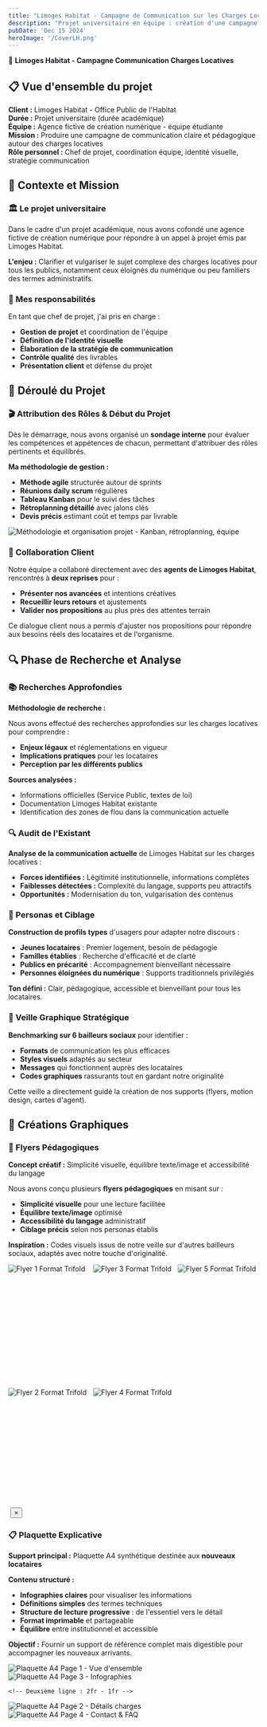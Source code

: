 ```yaml
---
title: "Limoges Habitat - Campagne de Communication sur les Charges Locatives"
description: "Projet universitaire en équipe : création d'une campagne de communication claire et pédagogique pour Limoges Habitat autour des charges locatives. Gestion de projet agile, design graphique et motion design."
pubDate: 'Dec 15 2024'
heroImage: '/CoverLH.png'
---
```


<div class="prose prose-invert max-w-none">

🏢 **Limoges Habitat - Campagne Communication Charges Locatives**

<div class="bg-gradient-to-r from-purple-900/30 to-blue-900/30 backdrop-blur-sm border border-white/20 rounded-2xl p-8 mb-12 shadow-glass">

<h2 class="text-3xl font-bold text-white mb-6">📋 Vue d'ensemble du projet</h2>

**Client :** Limoges Habitat - Office Public de l'Habitat  
**Durée :** Projet universitaire (durée académique)  
**Équipe :** Agence fictive de création numérique - équipe étudiante  
**Mission :** Produire une campagne de communication claire et pédagogique autour des charges locatives  
**Rôle personnel :** Chef de projet, coordination équipe, identité visuelle, stratégie communication

</div>

<div class="bg-white/5 backdrop-blur-sm border border-white/10 rounded-xl p-8 mb-12">

<h2 class="text-3xl font-bold text-white mb-6">🎯 Contexte et Mission</h2>

<div class="grid md:grid-cols-2 gap-8">
<div class="bg-white/5 backdrop-blur-sm border border-white/10 rounded-xl p-6">

<h3 class="text-2xl font-bold text-white mb-4">🏛️ Le projet universitaire</h3>

Dans le cadre d'un projet académique, nous avons cofondé une agence fictive de création numérique pour répondre à un appel à projet émis par Limoges Habitat.

**L'enjeu :** Clarifier et vulgariser le sujet complexe des charges locatives pour tous les publics, notamment ceux éloignés du numérique ou peu familiers des termes administratifs.

</div>
<div class="bg-white/5 backdrop-blur-sm border border-white/10 rounded-xl p-6">

<h3 class="text-2xl font-bold text-white mb-4">🎯 Mes responsabilités</h3>

En tant que chef de projet, j'ai pris en charge :

- **Gestion de projet** et coordination de l'équipe
- **Définition de l'identité visuelle**
- **Élaboration de la stratégie de communication**
- **Contrôle qualité** des livrables
- **Présentation client** et défense du projet

</div>
</div>

</div>

<div class="bg-gradient-to-r from-indigo-900/20 to-purple-900/20 backdrop-blur-sm border border-white/20 rounded-2xl p-8 mb-12">

<h2 class="text-3xl font-bold text-white mb-6">📅 Déroulé du Projet</h2>

<div class="bg-white/10 rounded-lg p-6 border border-white/10 mb-8">

<h3 class="text-2xl font-bold text-white mb-4">🎬 Attribution des Rôles & Début du Projet</h3>

Dès le démarrage, nous avons organisé un **sondage interne** pour évaluer les compétences et appétences de chacun, permettant d'attribuer des rôles pertinents et équilibrés.

**Ma méthodologie de gestion :**
- **Méthode agile** structurée autour de sprints
- **Réunions daily scrum** régulières
- **Tableau Kanban** pour le suivi des tâches
- **Rétroplanning détaillé** avec jalons clés
- **Devis précis** estimant coût et temps par livrable

</div>

<!-- Emplacement image large - Déroulé du projet -->
<div class="w-full bg-gradient-to-r from-gray-800/50 to-gray-900/50 rounded-xl border border-white/10 flex items-center justify-center mb-8">
<img src="/deroulement-projet.png" alt="Méthodologie et organisation projet - Kanban, rétroplanning, équipe" class="w-full object-cover rounded-xl">
</div>

<div class="bg-white/5 backdrop-blur-sm border border-white/10 rounded-xl p-6">

<h3 class="text-2xl font-bold text-white mb-4">🤝 Collaboration Client</h3>

Notre équipe a collaboré directement avec des **agents de Limoges Habitat**, rencontrés à **deux reprises** pour :

- **Présenter nos avancées** et intentions créatives
- **Recueillir leurs retours** et ajustements
- **Valider nos propositions** au plus près des attentes terrain

Ce dialogue client nous a permis d'ajuster nos propositions pour répondre aux besoins réels des locataires et de l'organisme.

</div>

</div>

<div class="bg-white/5 backdrop-blur-sm border border-white/10 rounded-xl p-8 mb-12">

<h2 class="text-3xl font-bold text-white mb-6">🔍 Phase de Recherche et Analyse</h2>

<div class="space-y-8">

<div class="bg-white/5 border border-white/10 rounded-lg p-6">

<h3 class="text-2xl font-bold text-white mb-4">📚 Recherches Approfondies</h3>

**Méthodologie de recherche :**

Nous avons effectué des recherches approfondies sur les charges locatives pour comprendre :
- **Enjeux légaux** et réglementations en vigueur
- **Implications pratiques** pour les locataires
- **Perception par les différents publics**

**Sources analysées :**
- Informations officielles (Service Public, textes de loi)
- Documentation Limoges Habitat existante
- Identification des zones de flou dans la communication actuelle

</div>

<div class="bg-white/5 border border-white/10 rounded-lg p-6">

<h3 class="text-2xl font-bold text-white mb-4">🔍 Audit de l'Existant</h3>

**Analyse de la communication actuelle** de Limoges Habitat sur les charges locatives :

- **Forces identifiées :** Légitimité institutionnelle, informations complètes
- **Faiblesses détectées :** Complexité du langage, supports peu attractifs
- **Opportunités :** Modernisation du ton, vulgarisation des contenus

</div>

<div class="bg-white/5 border border-white/10 rounded-lg p-6">

<h3 class="text-2xl font-bold text-white mb-4">👥 Personas et Ciblage</h3>

**Construction de profils types** d'usagers pour adapter notre discours :

- **Jeunes locataires** : Premier logement, besoin de pédagogie
- **Familles établies** : Recherche d'efficacité et de clarté
- **Publics en précarité** : Accompagnement bienveillant nécessaire
- **Personnes éloignées du numérique** : Supports traditionnels privilégiés

**Ton défini :** Clair, pédagogique, accessible et bienveillant pour tous les locataires.

</div>

<div class="bg-white/5 border border-white/10 rounded-lg p-6">

<h3 class="text-2xl font-bold text-white mb-4">🎨 Veille Graphique Stratégique</h3>

**Benchmarking sur 6 bailleurs sociaux** pour identifier :

- **Formats** de communication les plus efficaces
- **Styles visuels** adaptés au secteur
- **Messages** qui fonctionnent auprès des locataires
- **Codes graphiques** rassurants tout en gardant notre originalité

Cette veille a directement guidé la création de nos supports (flyers, motion design, cartes d'agent).

</div>

</div>

</div>

<div class="bg-white/5 backdrop-blur-sm border border-white/10 rounded-xl p-8 mb-12">

<h2 class="text-3xl font-bold text-white mb-6">🎨 Créations Graphiques</h2>

<div class="bg-gradient-to-r from-gray-900/30 to-slate-900/30 backdrop-blur-sm border border-white/20 rounded-xl p-6 mb-8">

<h3 class="text-2xl font-bold text-white mb-4">📄 Flyers Pédagogiques</h3>

**Concept créatif :** Simplicité visuelle, équilibre texte/image et accessibilité du langage

Nous avons conçu plusieurs **flyers pédagogiques** en misant sur :
- **Simplicité visuelle** pour une lecture facilitée
- **Équilibre texte/image** optimisé
- **Accessibilité du langage** administratif
- **Ciblage précis** selon nos personas établis

**Inspiration :** Codes visuels issus de notre veille sur d'autres bailleurs sociaux, adaptés avec notre touche d'originalité.

</div>

<!-- 5 emplacements pour images de flyers - Layout CSS Grid personnalisé -->
<div class="mb-8">
<div class="parent" style="
    display: grid;
    grid-template-columns: repeat(6, 1fr);
    grid-template-rows: 240px 240px;
    gap: 8px;
    height: 488px;
">
    <div class="div1 bg-gradient-to-br from-blue-500/20 to-purple-500/20 rounded-xl border border-white/10 flex items-center justify-center overflow-hidden cursor-pointer group" style="
        grid-column: 1 / 3;
        grid-row: 1 / 2;
    " onclick="openImageOverlay('/flyer 1.png', 'Flyer 1 Format Trifold')">
        <img src="/flyer 1.png" alt="Flyer 1 Format Trifold" class="w-full h-full object-contain transition-transform duration-300 group-hover:scale-110">
    </div>
    <div class="div2 bg-gradient-to-br from-purple-500/20 to-pink-500/20 rounded-xl border border-white/10 flex items-center justify-center overflow-hidden cursor-pointer group" style="
        grid-column: 1 / 3;
        grid-row: 2 / 3;
    " onclick="openImageOverlay('/flyer 2.png', 'Flyer 2 Format Trifold')">
        <img src="/flyer 2.png" alt="Flyer 2 Format Trifold" class="w-full h-full object-contain transition-transform duration-300 group-hover:scale-110">
    </div>
    <div class="div3 bg-gradient-to-br from-pink-500/20 to-red-500/20 rounded-xl border border-white/10 flex items-center justify-center overflow-hidden cursor-pointer group" style="
        grid-column: 3 / 5;
        grid-row: 1 / 2;
    " onclick="openImageOverlay('/flyer 3.png', 'Flyer 3 Format Trifold')">
        <img src="/flyer 3.png" alt="Flyer 3 Format Trifold" class="w-full h-full object-contain transition-transform duration-300 group-hover:scale-110">
    </div>
    <div class="div4 bg-gradient-to-br from-green-500/20 to-teal-500/20 rounded-xl border border-white/10 flex items-center justify-center overflow-hidden cursor-pointer group" style="
        grid-column: 3 / 5;
        grid-row: 2 / 3;
    " onclick="openImageOverlay('/flyer 4.png', 'Flyer 4 Format Trifold')">
        <img src="/flyer 4.png" alt="Flyer 4 Format Trifold" class="w-full h-full object-contain transition-transform duration-300 group-hover:scale-110">
    </div>
    <div class="div5 bg-gradient-to-br from-yellow-500/20 to-orange-500/20 rounded-xl border border-white/10 flex items-center justify-center overflow-hidden cursor-pointer group" style="
        grid-column: 5 / 7;
        grid-row: 1 / 3;
    " onclick="openImageOverlay('/flyer 5.png', 'Flyer 5 Format Trifold')">
        <img src="/flyer 5.png" alt="Flyer 5 Format Trifold" class="w-full h-full object-contain transition-transform duration-300 group-hover:scale-110">
    </div>
</div>
</div>

<!-- Overlay pour affichage des images en grand -->
<div id="imageOverlay" class="fixed inset-0 bg-black/90 backdrop-blur-sm z-50 flex items-center justify-center opacity-0 pointer-events-none transition-opacity duration-300" onclick="closeImageOverlay()">
    <div class="relative w-full h-full flex items-center justify-center p-8" onclick="event.stopPropagation()">
        <img id="overlayImage" src="" alt="" class="max-w-full max-h-full object-contain rounded-xl shadow-2xl">
        <button onclick="closeImageOverlay()" class="absolute top-8 right-8 w-12 h-12 bg-white/20 backdrop-blur-md rounded-full flex items-center justify-center text-white hover:bg-white/30 transition-colors text-xl font-bold">
            ×
        </button>
    </div>
</div>

<script>
function openImageOverlay(imageSrc, imageAlt) {
    const overlay = document.getElementById('imageOverlay');
    const overlayImage = document.getElementById('overlayImage');
    
    overlayImage.src = imageSrc;
    overlayImage.alt = imageAlt;
    
    overlay.classList.remove('opacity-0', 'pointer-events-none');
    overlay.classList.add('opacity-100');
    
    // Bloquer le scroll du body
    document.body.style.overflow = 'hidden';
}

function openPlaquetteOverlay(imageSrc, imageAlt) {
    openImageOverlay(imageSrc, imageAlt);
}

function closeImageOverlay() {
    const overlay = document.getElementById('imageOverlay');
    
    overlay.classList.remove('opacity-100');
    overlay.classList.add('opacity-0', 'pointer-events-none');
    
    // Rétablir le scroll du body
    document.body.style.overflow = 'auto';
}

// Fermer avec la touche Escape
document.addEventListener('keydown', function(e) {
    if (e.key === 'Escape') {
        closeImageOverlay();
    }
});
</script>

<div class="bg-white/5 border border-white/10 rounded-lg p-6 mb-8">

<h3 class="text-2xl font-bold text-white mb-4">📋 Plaquette Explicative</h3>

**Support principal :** Plaquette A4 synthétique destinée aux **nouveaux locataires**

**Contenu structuré :**
- **Infographies claires** pour visualiser les informations
- **Définitions simples** des termes techniques
- **Structure de lecture progressive** : de l'essentiel vers le détail
- **Format imprimable** et partageable
- **Équilibre** entre institutionnel et accessible

**Objectif :** Fournir un support de référence complet mais digestible pour accompagner les nouveaux arrivants.

</div>

<!-- 4 emplacements pour images de plaquettes -->
<div class="mb-8">
<div class="flex flex-col gap-4" style="height: 600px;">
    <!-- Première ligne : 1fr - 2fr -->
    <div class="flex gap-4 h-1/2">
        <div class="flex-none w-1/4 bg-gradient-to-br from-indigo-500/20 to-blue-500/20 rounded-xl border border-white/10 flex items-center justify-center overflow-hidden cursor-pointer group" onclick="openPlaquetteOverlay('/plaquette-1.png', 'Plaquette A4 Page 1 - Vue d\'ensemble')">
            <img src="/plaquette-1.png" alt="Plaquette A4 Page 1 - Vue d'ensemble" class="w-full h-full object-contain transition-transform duration-300 group-hover:scale-110">
        </div>
        <div class="flex-1 bg-gradient-to-br from-cyan-500/20 to-teal-500/20 rounded-xl border border-white/10 flex items-center justify-center overflow-hidden cursor-pointer group" onclick="openPlaquetteOverlay('/plaquette-3.png', 'Plaquette A4 Page 3 - Infographies')">
            <img src="/plaquette-3.png" alt="Plaquette A4 Page 3 - Infographies" class="w-full h-full object-contain transition-transform duration-300 group-hover:scale-110">
        </div>
    </div>
    
    <!-- Deuxième ligne : 2fr - 1fr -->
<div class="flex gap-4 h-1/2">
        <div class="flex-1 bg-gradient-to-br from-blue-500/20 to-cyan-500/20 rounded-xl border border-white/10 flex items-center justify-center overflow-hidden cursor-pointer group" onclick="openPlaquetteOverlay('/plaquette-2.png', 'Plaquette A4 Page 2 - Détails charges')">
            <img src="/plaquette-2.png" alt="Plaquette A4 Page 2 - Détails charges" class="w-full h-full object-contain transition-transform duration-300 group-hover:scale-110">
        </div>
        <div class="flex-none w-1/4 bg-gradient-to-br from-teal-500/20 to-green-500/20 rounded-xl border border-white/10 flex items-center justify-center overflow-hidden cursor-pointer group" onclick="openPlaquetteOverlay('/plaquette-4.png', 'Plaquette A4 Page 4 - Contact & FAQ')">
            <img src="/plaquette-4.png" alt="Plaquette A4 Page 4 - Contact & FAQ" class="w-full h-full object-contain transition-transform duration-300 group-hover:scale-110">
        </div>
    </div>
</div>
</div>
</div>


<div class="bg-gradient-to-r from-emerald-900/20 to-teal-900/20 backdrop-blur-sm border border-white/20 rounded-2xl p-8 mb-12">

<h2 class="text-3xl font-bold text-white mb-6">🎬 Motion Design</h2>

<div class="flex gap-8">
<div class="bg-white/10 rounded-lg p-6 border border-white/10 mb-8 ">

<h3 class="text-2xl font-bold text-white mb-4">📹 Vidéo Pédagogique Animée</h3>

**Format :** Vidéo motion design d'environ **1 minute 30**

**Concept créatif :**
- **Reprise des points clés** des charges locatives
- **Forme animée, dynamique et engageante**
- **Vulgarisation** d'un sujet complexe
- **Métaphores visuelles** pour faciliter la compréhension
- **Narration fluide** avec voice-off adaptée

**Objectifs :**
- Capter l'attention d'un public peu habitué au contenu administratif
- Rendre accessible un sujet technique
- Créer un support partageable et mémorable

**Style graphique :** Cohérent avec l'identité développée pour les supports print, rythme adapté au ton de la voix off.

</div>

<!-- Emplacement vidéo avec texte à côté -->
<div class="flex-1   w-full">
<div class="flex flex-col lg:flex-row gap-8 items-center lg:items-start mb-8">
    <!-- Section vidéo -->
    <div class="flex-shrink-0">
        <div class="relative w-80 h-[500px] bg-gradient-to-b from-purple-600/20 to-pink-600/20 rounded-2xl border border-white/10 overflow-hidden">
            <!-- Vidéo ou placeholder -->
            <video 
                id="motionDesignVideo" 
                controls 
                class="w-full h-full object-cover rounded-2xl hidden"
                preload="metadata"
            >
                <source src="/motion-design-video.mp4" type="video/mp4">
                <source src="/motion-design-video.webm" type="video/webm">
                Votre navigateur ne supporte pas la lecture de vidéos.
            </video>
            
<div id="videoPlaceholder" class="w-full h-full flex items-center justify-center">
                <div class="text-center text-white/70">
                    <div class="text-4xl mb-4">▶</div>
                    <p>Vidéo Motion Design<br/>Format Vertical<br/>1min30</p>
                    <p class="text-xs mt-4 opacity-50">Ajoutez votre fichier :<br/>/motion-design-video.mp4</p>
                </div>
            </div>
        </div>
    </div>
</div>
</div>
</div>
    
        

<div class="space-y-6">
        <div class="bg-white/5 border border-white/10 rounded-lg p-6">
            <h4 class="text-xl font-bold text-white mb-4">🎯 Objectifs de la vidéo</h4>
            <ul class="text-white/80 space-y-2">
                <li>• Capter l'attention d'un public peu habitué au contenu administratif</li>
                <li>• Rendre accessible un sujet technique</li>
                <li>• Créer un support partageable et mémorable</li>
            </ul>
        </div>
        
<div class="bg-white/5 border border-white/10 rounded-lg p-6">
            <h4 class="text-xl font-bold text-white mb-4">🎨 Style graphique</h4>
            <p class="text-white/80">
                Cohérent avec l'identité développée pour les supports print, rythme adapté au ton de la voix off et métaphores visuelles pour faciliter la compréhension.
            </p>
        </div>
        
<div class="bg-white/5 border border-white/10 rounded-lg p-6">
            <h4 class="text-xl font-bold text-white mb-4">🎬 Techniques utilisées</h4>
            <ul class="text-white/80 space-y-2">
                <li>• <strong>Animation 2D</strong> - Personnages et éléments graphiques</li>
                <li>• <strong>Motion typography</strong> - Textes animés et dynamiques</li>
                <li>• <strong>Transitions fluides</strong> - Entre les différentes séquences</li>
                <li>• <strong>Sound design</strong> - Adaptation voice-off institutionnelle</li>
            </ul>
        </div>
    </div>
</div>

<script>
// Vérifier si la vidéo existe et l'afficher si c'est le cas
document.addEventListener('DOMContentLoaded', function() {
    const video = document.getElementById('motionDesignVideo');
    const placeholder = document.getElementById('videoPlaceholder');
    const playButton = document.getElementById('customPlayButton');
    
    video.addEventListener('loadedmetadata', function() {
        // La vidéo s'est chargée, on cache le placeholder
        placeholder.classList.add('hidden');
        video.classList.remove('hidden');
        playButton.classList.remove('hidden');
    });
    
    video.addEventListener('error', function() {
        // Erreur de chargement, on garde le placeholder
        console.log('Vidéo non trouvée, affichage du placeholder');
    });
    
    // Gestion du bouton play custom
    playButton.addEventListener('click', function() {
        video.play();
        playButton.style.opacity = '0';
    });
    
    video.addEventListener('play', function() {
        playButton.style.opacity = '0';
    });
    
    video.addEventListener('pause', function() {
        playButton.style.opacity = '1';
    });
});
</script>

</div>

<div class="bg-white/5 backdrop-blur-sm border border-white/10 rounded-xl p-8 mb-12">

<div class="bg-white/5 border border-white/10 rounded-lg p-6">

<h3 class="text-2xl font-bold text-white mb-4">🌐 Site Internet Prototype</h3>

**Outil :** Prototype interactif réalisé sur **Figma**

**Architecture :** 4 pages principales
- **Page d'accueil** (prototypée avec interactions)
- **Page contact** avec formulaires
- **Page d'achat de véhicules** (si applicable)
- **Page candidatures bénévoles**

**Cohérence :** Application des principes graphiques établis pour assurer une cohérence de marque

**UX Design :** Parcours utilisateur pensé pour répondre aux différents profils identifiés lors de la phase de recherche


</div>



</div>

</div>

</div>

<div class="bg-white/5 backdrop-blur-sm border border-white/10 rounded-xl p-6 text-center">

<h2 class="text-3xl font-bold text-white mb-4">📞 Contact</h2>

**Jocelyn Vinatié**  
📧 jocelyn.vinatie@etu.unilim.fr  
📍 7 rue Gondinet, Limoges  
📱 06.08.88.18.93

</div>

</div>